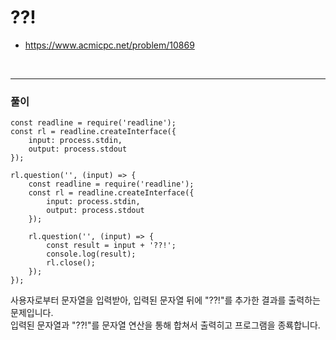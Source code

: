 # ??!
- https://www.acmicpc.net/problem/10869
<br>

---
### 풀이
```
const readline = require('readline');
const rl = readline.createInterface({
    input: process.stdin,
    output: process.stdout
});

rl.question('', (input) => {
    const readline = require('readline');
    const rl = readline.createInterface({
        input: process.stdin,
        output: process.stdout
    });

    rl.question('', (input) => {
        const result = input + '??!';
        console.log(result);
        rl.close();
    });    
});
```
사용자로부터 문자열을 입력받아, 입력된 문자열 뒤에 "??!"를 추가한 결과를 출력하는 문제입니다. 
<br>
입력된 문자열과 "??!"를 문자열 연산을 통해 합쳐서 출력히고 프로그램을 종룍합니다.